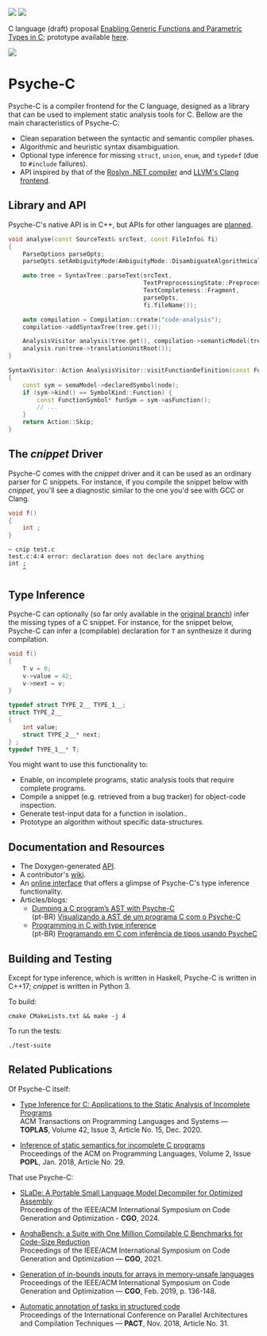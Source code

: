 ![](https://github.com/ltcmelo/psychec/workflows/build/badge.svg)
![](https://github.com/ltcmelo/psychec/workflows/test-suite/badge.svg)

C language (draft) proposal [Enabling Generic Functions and Parametric Types in C](https://ltcmelo.com/n2698.pdf); prototype available [here](http://www.genericsinc.info/index.php).

![](https://docs.google.com/drawings/d/e/2PACX-1vT-pCvcuO4U63ERkXWfBzOfVKwMQ_kh-ntzANYyNrnkt8FUV2wRHd5fN6snq33u5hWmnNQR3E3glsnH/pub?w=375&h=150)


# Psyche-C

Psyche-C is a compiler frontend for the C language, designed as a library that can be used to implement static analysis tools for C.
Bellow are the main characteristics of Psyche-C:

- Clean separation between the syntactic and semantic compiler phases.
- Algorithmic and heuristic syntax disambiguation.
- Optional type inference for missing `struct`, `union`, `enum`, and `typedef` (due to `#include` failures).
- API inspired by that of the [Roslyn .NET compiler](https://github.com/dotnet/roslyn) and [LLVM's Clang frontend](https://clang.llvm.org/).

## Library and API

Psyche-C's native API is in C++, but APIs for other languages are [planned](https://github.com/ltcmelo/psychec/issues/112).

```cpp
void analyse(const SourceText& srcText, const FileInfo& fi)
{
    ParseOptions parseOpts;
    parseOpts.setAmbiguityMode(AmbiguityMode::DisambiguateAlgorithmically);

    auto tree = SyntaxTree::parseText(srcText,
                                      TextPreprocessingState::Preprocessed,
                                      TextCompleteness::Fragment,
                                      parseOpts,
                                      fi.fileName());

    auto compilation = Compilation::create("code-analysis");
    compilation->addSyntaxTree(tree.get());

    AnalysisVisitor analysis(tree.get(), compilation->semanticModel(tree.get()));
    analysis.run(tree->translationUnitRoot());
}
```

```cpp
SyntaxVisitor::Action AnalysisVisitor::visitFunctionDefinition(const FunctionDefinitionSyntax* node) override
{
    const sym = semaModel->declaredSymbol(node);
    if (sym->kind() == SymbolKind::Function) {
        const FunctionSymbol* funSym = sym->asFunction();
        // ...
    }
    return Action::Skip;
}

```


## The *cnippet* Driver

Psyche-C comes with the *cnippet* driver and it can be used as an ordinary parser for C snippets.
For instance, if you compile the snippet below with *cnippet*, you'll see a diagnostic similar to the one you'd see with GCC or Clang.

```c
void f()
{
    int ;
}
```

```
~ cnip test.c
test.c:4:4 error: declaration does not declare anything
int ;
    ^
```


## Type Inference

Psyche-C can optionally (so far only available in the [original branch](https://github.com/ltcmelo/psychec/tree/original)) infer the missing types of a C snippet.
For instance, for the snippet below, Psyche-C can infer a (compilable) declaration for `T` an synthesize it during compilation.

```c
void f()
{
    T v = 0;
    v->value = 42;
    v->next = v;
}
```


```c
typedef struct TYPE_2__ TYPE_1__;
struct TYPE_2__ 
{
    int value;
    struct TYPE_2__* next;
} ;
typedef TYPE_1__* T;
```

You might want to use this functionality to:

- Enable, on incomplete programs, static analysis tools that require complete programs.
- Compile a snippet (e.g. retrieved from a bug tracker) for object-code inspection.
- Generate test-input data for a function in isolation..
- Prototype an algorithm without specific data-structures.


## Documentation and Resources

- The Doxygen-generated [API](https://ltcmelo.github.io/psychec/api-docs/html/index.html).
- A contributor's [wiki](https://github.com/ltcmelo/psychec/wiki).
- An [online interface](http://cuda.dcc.ufmg.br/psyche-c/) that offers a glimpse of Psyche-C's type inference functionality.
- Articles/blogs:
  - [Dumping a C program’s AST with Psyche-C](https://ltcmelo.github.io/psychec/2021/03/03/c-ast-dump-psyche.html)  
    (pt-BR) [Visualizando a AST de um programa C com o Psyche-C](https://www.embarcados.com.br/visualizando-a-ast-psyche-c/)
  - [Programming in C with type inference](https://www.codeproject.com/Articles/1238603/Programming-in-C-with-Type-Inference)  
    (pt-BR) [Programando em C com inferência de tipos usando PsycheC](https://www.embarcados.com.br/inferencia-de-tipos-em-c-usando-psychec/)


## Building and Testing

Except for type inference, which is written in Haskell, Psyche-C is written in C++17; *cnippet* is written in Python 3.

To build:

    cmake CMakeLists.txt && make -j 4

To run the tests:

    ./test-suite


## Related Publications

Of Psyche-C itself:

- [Type Inference for C: Applications to the Static Analysis of Incomplete Programs](https://dl.acm.org/doi/10.1145/3421472)<br/>
ACM Transactions on Programming Languages and Systems — **TOPLAS**, Volume 42, Issue 3, Article No. 15, Dec. 2020.

- [Inference of static semantics for incomplete C programs](https://dl.acm.org/doi/10.1145/3158117)<br/>
Proceedings of the ACM on Programming Languages, Volume 2, Issue **POPL**, Jan. 2018, Article No. 29.

That use Psyche-C:

- [SLaDe: A Portable Small Language Model Decompiler for Optimized Assembly](https://ieeexplore.ieee.org/abstract/document/10444788)<br/>
Proceedings of the IEEE/ACM International Symposium on Code Generation and Optimization - **CGO**, 2024.

- [AnghaBench: a Suite with One Million Compilable C Benchmarks for Code-Size Reduction](https://conf.researchr.org/info/cgo-2021/accepted-papers)<br/>
Proceedings of the IEEE/ACM International Symposium on Code Generation and Optimization — **CGO**, 2021.

- [Generation of in-bounds inputs for arrays in memory-unsafe languages](https://dl.acm.org/citation.cfm?id=3314890)<br/>
Proceedings of the IEEE/ACM International Symposium on Code Generation and Optimization — **CGO**, Feb. 2019, p. 136-148.

- [Automatic annotation of tasks in structured code](https://dl.acm.org/citation.cfm?id=3243200)<br/>
Proceedings of the International Conference on Parallel Architectures and Compilation Techniques — **PACT**, Nov. 2018, Article No. 31.
